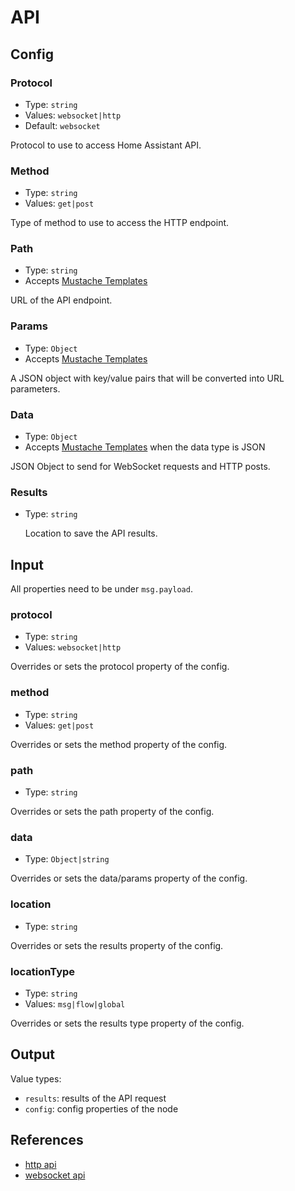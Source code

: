 # API

## Config

### Protocol <Badge text="required"/>

- Type: `string`
- Values: `websocket|http`
- Default: `websocket`

Protocol to use to access Home Assistant API.

### Method

- Type: `string`
- Values: `get|post`

Type of method to use to access the HTTP endpoint.

### Path

- Type: `string`
- Accepts [Mustache Templates](/guide/mustache-templates.md)

URL of the API endpoint.

### Params

- Type: `Object`
- Accepts [Mustache Templates](/guide/mustache-templates.md)

A JSON object with key/value pairs that will be converted into URL parameters.

### Data

- Type: `Object`
- Accepts [Mustache Templates](/guide/mustache-templates.md) when the data type
  is JSON

JSON Object to send for WebSocket requests and HTTP posts.

### Results

- Type: `string`

  Location to save the API results.

## Input

All properties need to be under `msg.payload`.

### protocol

- Type: `string`
- Values: `websocket|http`

Overrides or sets the protocol property of the config.

### method

- Type: `string`
- Values: `get|post`

Overrides or sets the method property of the config.

### path

- Type: `string`

Overrides or sets the path property of the config.

### data

- Type: `Object|string`

Overrides or sets the data/params property of the config.

### location

- Type: `string`

Overrides or sets the results property of the config.

### locationType

- Type: `string`
- Values: `msg|flow|global`

Overrides or sets the results type property of the config.

## Output

Value types:

- `results`: results of the API request
- `config`: config properties of the node

## References

- [http api](https://developers.home-assistant.io/docs/api/rest)
- [websocket api](https://developers.home-assistant.io/docs/api/websocket)
